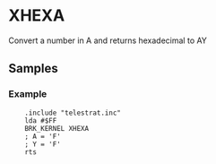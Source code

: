 # XHEXA

Convert a number in A and returns hexadecimal to AY

## Samples

### Example

``` ca65
    .include "telestrat.inc"
    lda #$FF
    BRK_KERNEL XHEXA
    ; A = 'F'
    ; Y = 'F'
    rts
```
